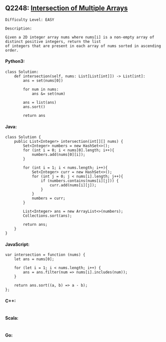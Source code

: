 ## Q2248: [Intersection of Multiple Arrays](https://leetcode.com/problems/intersection-of-multiple-arrays/)

```
Difficulty Level: EASY
```

```
Description:

Given a 2D integer array nums where nums[i] is a non-empty array of distinct positive integers, return the list
of integers that are present in each array of nums sorted in ascending order.
```

#### Python3:

```
class Solution:
    def intersection(self, nums: List[List[int]]) -> List[int]:
        ans = set(nums[0])

        for num in nums:
            ans &= set(num)

        ans = list(ans)
        ans.sort()

        return ans
```

#### Java:

```
class Solution {
    public List<Integer> intersection(int[][] nums) {
        Set<Integer> numbers = new HashSet<>();
        for (int i = 0; i < nums[0].length; i++){
            numbers.add(nums[0][i]);
        }

        for (int i = 1; i < nums.length; i++){
            Set<Integer> curr = new HashSet<>();
            for (int j = 0; j < nums[i].length; j++){
                if (numbers.contains(nums[i][j])) {
                    curr.add(nums[i][j]);
                }
            }
            numbers = curr;
        }

        List<Integer> ans = new ArrayList<>(numbers);
        Collections.sort(ans);

        return ans;
    }
}
```

#### JavaScript:

```
var intersection = function (nums) {
    let ans = nums[0];

    for (let i = 1; i < nums.length; i++) {
        ans = ans.filter(num => nums[i].includes(num));
    }

    return ans.sort((a, b) => a - b);
};
```

#### C++:

```

```

#### Scala:

```

```

#### Go:

```

```